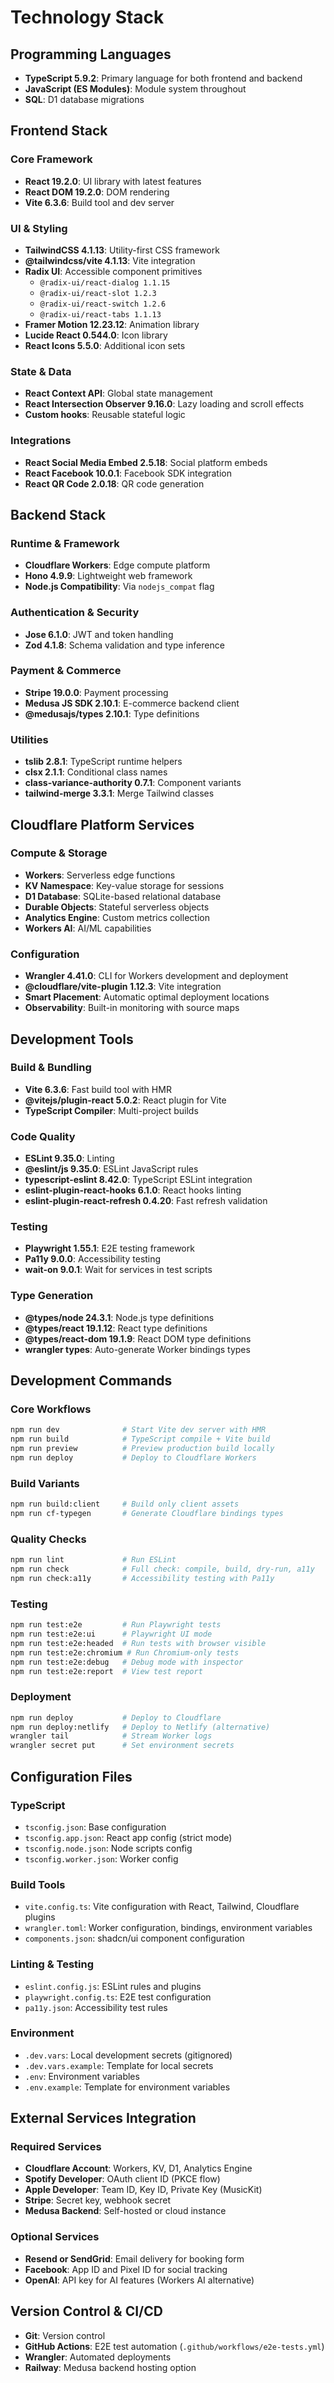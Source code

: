 # Technology Stack

## Programming Languages
- **TypeScript 5.9.2**: Primary language for both frontend and backend
- **JavaScript (ES Modules)**: Module system throughout
- **SQL**: D1 database migrations

## Frontend Stack

### Core Framework
- **React 19.2.0**: UI library with latest features
- **React DOM 19.2.0**: DOM rendering
- **Vite 6.3.6**: Build tool and dev server

### UI & Styling
- **TailwindCSS 4.1.13**: Utility-first CSS framework
- **@tailwindcss/vite 4.1.13**: Vite integration
- **Radix UI**: Accessible component primitives
  - `@radix-ui/react-dialog 1.1.15`
  - `@radix-ui/react-slot 1.2.3`
  - `@radix-ui/react-switch 1.2.6`
  - `@radix-ui/react-tabs 1.1.13`
- **Framer Motion 12.23.12**: Animation library
- **Lucide React 0.544.0**: Icon library
- **React Icons 5.5.0**: Additional icon sets

### State & Data
- **React Context API**: Global state management
- **React Intersection Observer 9.16.0**: Lazy loading and scroll effects
- **Custom hooks**: Reusable stateful logic

### Integrations
- **React Social Media Embed 2.5.18**: Social platform embeds
- **React Facebook 10.0.1**: Facebook SDK integration
- **React QR Code 2.0.18**: QR code generation

## Backend Stack

### Runtime & Framework
- **Cloudflare Workers**: Edge compute platform
- **Hono 4.9.9**: Lightweight web framework
- **Node.js Compatibility**: Via `nodejs_compat` flag

### Authentication & Security
- **Jose 6.1.0**: JWT and token handling
- **Zod 4.1.8**: Schema validation and type inference

### Payment & Commerce
- **Stripe 19.0.0**: Payment processing
- **Medusa JS SDK 2.10.1**: E-commerce backend client
- **@medusajs/types 2.10.1**: Type definitions

### Utilities
- **tslib 2.8.1**: TypeScript runtime helpers
- **clsx 2.1.1**: Conditional class names
- **class-variance-authority 0.7.1**: Component variants
- **tailwind-merge 3.3.1**: Merge Tailwind classes

## Cloudflare Platform Services

### Compute & Storage
- **Workers**: Serverless edge functions
- **KV Namespace**: Key-value storage for sessions
- **D1 Database**: SQLite-based relational database
- **Durable Objects**: Stateful serverless objects
- **Analytics Engine**: Custom metrics collection
- **Workers AI**: AI/ML capabilities

### Configuration
- **Wrangler 4.41.0**: CLI for Workers development and deployment
- **@cloudflare/vite-plugin 1.12.3**: Vite integration
- **Smart Placement**: Automatic optimal deployment locations
- **Observability**: Built-in monitoring with source maps

## Development Tools

### Build & Bundling
- **Vite 6.3.6**: Fast build tool with HMR
- **@vitejs/plugin-react 5.0.2**: React plugin for Vite
- **TypeScript Compiler**: Multi-project builds

### Code Quality
- **ESLint 9.35.0**: Linting
- **@eslint/js 9.35.0**: ESLint JavaScript rules
- **typescript-eslint 8.42.0**: TypeScript ESLint integration
- **eslint-plugin-react-hooks 6.1.0**: React hooks linting
- **eslint-plugin-react-refresh 0.4.20**: Fast refresh validation

### Testing
- **Playwright 1.55.1**: E2E testing framework
- **Pa11y 9.0.0**: Accessibility testing
- **wait-on 9.0.1**: Wait for services in test scripts

### Type Generation
- **@types/node 24.3.1**: Node.js type definitions
- **@types/react 19.1.12**: React type definitions
- **@types/react-dom 19.1.9**: React DOM type definitions
- **wrangler types**: Auto-generate Worker bindings types

## Development Commands

### Core Workflows
```bash
npm run dev              # Start Vite dev server with HMR
npm run build            # TypeScript compile + Vite build
npm run preview          # Preview production build locally
npm run deploy           # Deploy to Cloudflare Workers
```

### Build Variants
```bash
npm run build:client     # Build only client assets
npm run cf-typegen       # Generate Cloudflare bindings types
```

### Quality Checks
```bash
npm run lint             # Run ESLint
npm run check            # Full check: compile, build, dry-run, a11y
npm run check:a11y       # Accessibility testing with Pa11y
```

### Testing
```bash
npm run test:e2e         # Run Playwright tests
npm run test:e2e:ui      # Playwright UI mode
npm run test:e2e:headed  # Run tests with browser visible
npm run test:e2e:chromium # Run Chromium-only tests
npm run test:e2e:debug   # Debug mode with inspector
npm run test:e2e:report  # View test report
```

### Deployment
```bash
npm run deploy           # Deploy to Cloudflare
npm run deploy:netlify   # Deploy to Netlify (alternative)
wrangler tail            # Stream Worker logs
wrangler secret put      # Set environment secrets
```

## Configuration Files

### TypeScript
- `tsconfig.json`: Base configuration
- `tsconfig.app.json`: React app config (strict mode)
- `tsconfig.node.json`: Node scripts config
- `tsconfig.worker.json`: Worker config

### Build Tools
- `vite.config.ts`: Vite configuration with React, Tailwind, Cloudflare plugins
- `wrangler.toml`: Worker configuration, bindings, environment variables
- `components.json`: shadcn/ui component configuration

### Linting & Testing
- `eslint.config.js`: ESLint rules and plugins
- `playwright.config.ts`: E2E test configuration
- `pa11y.json`: Accessibility test rules

### Environment
- `.dev.vars`: Local development secrets (gitignored)
- `.dev.vars.example`: Template for local secrets
- `.env`: Environment variables
- `.env.example`: Template for environment variables

## External Services Integration

### Required Services
- **Cloudflare Account**: Workers, KV, D1, Analytics Engine
- **Spotify Developer**: OAuth client ID (PKCE flow)
- **Apple Developer**: Team ID, Key ID, Private Key (MusicKit)
- **Stripe**: Secret key, webhook secret
- **Medusa Backend**: Self-hosted or cloud instance

### Optional Services
- **Resend or SendGrid**: Email delivery for booking form
- **Facebook**: App ID and Pixel ID for social tracking
- **OpenAI**: API key for AI features (Workers AI alternative)

## Version Control & CI/CD
- **Git**: Version control
- **GitHub Actions**: E2E test automation (`.github/workflows/e2e-tests.yml`)
- **Wrangler**: Automated deployments
- **Railway**: Medusa backend hosting option
